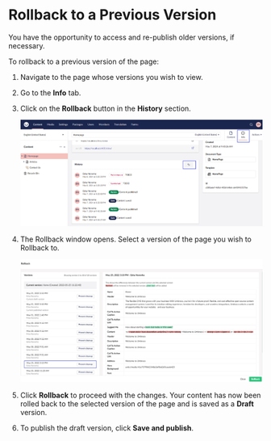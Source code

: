 # Rollback to a Previous Version

You have the opportunity to access and re-publish older versions, if necessary.

To rollback to a previous version of the page:

1. Navigate to the page whose versions you wish to view.
2. Go to the **Info** tab.
3.  Click on the **Rollback** button in the **History** section.

    ![Rollback](images/Rollback-v14.png)
4.  The Rollback window opens. Select a version of the page you wish to Rollback to.

    ![Confirm Rollback](../../../../../17/umbraco-cms/tutorials/editors-manual/version-management/images/Rollback-changes-v10.png)
5. Click **Rollback** to proceed with the changes. Your content has now been rolled back to the selected version of the page and is saved as a **Draft** version.
6. To publish the draft version, click **Save and publish**.
